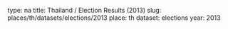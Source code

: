 type: na
title: Thailand / Election Results (2013)
slug: places/th/datasets/elections/2013
place: th
dataset: elections
year: 2013
